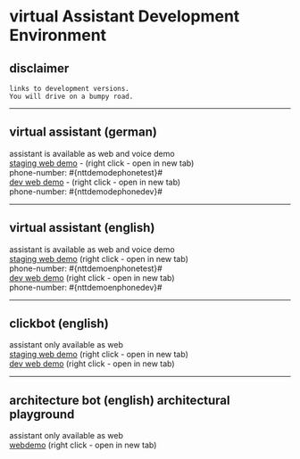 # virtual Assistant Development Environment


## disclaimer

    links to development versions.   
    You will drive on a bumpy road.   

    
---

## virtual assistant (german)
assistant is available as web and voice demo   
[staging web demo](https://www.nttdemo.de/german_test) - (right click - open in new tab)   
phone-number: #{nttdemodephonetest}#   
[dev web demo](https://www.nttdemo.de/german_dev) - (right click - open in new tab)   
phone-number: #{nttdemodephonedev}#   


---

## virtual assistant (english)
assistant is available as web and voice demo  
[staging web demo](https://www.nttdemo.de/english_test) (right click - open in new tab)  
phone-number: #{nttdemoenphonetest}#   
[dev web demo](https://www.nttdemo.de/english_dev) (right click - open in new tab)   
phone-number: #{nttdemoenphonedev}#   


---

## clickbot (english)
assistant only available as web   
[staging web demo](https://www.nttdemo.de/englishclick_test) (right click - open in new tab)   
[dev web demo](https://www.nttdemo.de/englishclick_dev) (right click - open in new tab)   

---

## architecture bot (english) architectural playground
assistant only available as web   
[webdemo](https://www.nttdemo.de/archbot_dev) (right click - open in new tab) 
